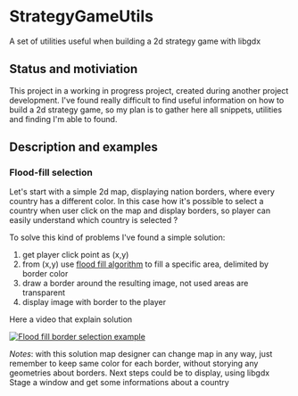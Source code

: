 # StrategyGameUtils

A set of utilities useful when building a 2d strategy game with libgdx

## Status and motiviation

This project in a working in progress project, created during another project development. I've found really difficult to find useful information on how to build a 2d strategy game, so my plan is to gather here all snippets, utilities and finding I'm able to found.

## Description and examples

### Flood-fill selection

Let's start with a simple 2d map, displaying nation borders, where every country has a different color. In this case how it's possible to select a country when user click on the map and display borders, so player can easily understand which country is selected ? 

To solve this kind of problems I've found a simple solution:

1. get player click point as (x,y)
2. from (x,y) use [flood fill algorithm](https://en.wikipedia.org/wiki/Flood_fill) to fill a specific area, delimited by border color
3. draw a border around the resulting image, not used areas are transparent
4. display image with border to the player

Here a video that explain solution

[![Flood fill border selection example](http://img.youtube.com/vi/zeer0N1cj_Y/0.jpg)](http://www.youtube.com/watch?v=zeer0N1cj_Y "Flood fill border selection example")

*Notes*: with this solution map designer can change map in any way, just remember to keep same color for each border, without storying any geometries about borders. Next steps could be to display, using libgdx Stage a window and get some informations about a country
 



